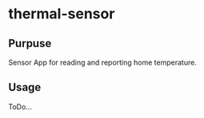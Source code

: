 # thermal-sensor

## Purpuse
Sensor App for reading and reporting home temperature.

## Usage
ToDo... 